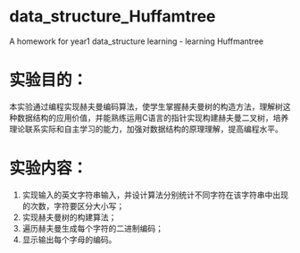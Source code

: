 # data_structure_Huffamtree
A homework for year1  data_structure learning - learning Huffmantree

# 实验目的：
本实验通过编程实现赫夫曼编码算法，使学生掌握赫夫曼树的构造方法，理解树这种数据结构的应用价值，并能熟练运用C语言的指针实现构建赫夫曼二叉树，培养理论联系实际和自主学习的能力，加强对数据结构的原理理解，提高编程水平。

# 实验内容：
1. 实现输入的英文字符串输入，并设计算法分别统计不同字符在该字符串中出现的次数，字符要区分大小写；
2. 实现赫夫曼树的构建算法；
3. 遍历赫夫曼生成每个字符的二进制编码；
4. 显示输出每个字母的编码。
